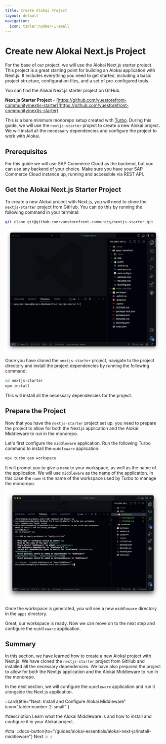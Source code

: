 ```yaml
---
title: Create Alokai Project
layout: default
navigation:
  icon: tabler:number-1-small
---
```


# Create new Alokai Next.js Project

For the base of our project, we will use the Alokai Next.js starter project. This project is a great starting point for building an Alokai application with Next.js. It includes everything you need to get started, including a basic project structure, configuration files, and a set of pre-configured tools.

You can find the Alokai Next.js starter project on GitHub.

**Next.js Starter Project** - [https://github.com/vuestorefront-community/nextjs-starter](https://github.com/vuestorefront-community/nextjs-starter)

This is a bare minimum monorepo setup created with [Turbo](https://turbo.build/repo). During this guide, we will use the `nextjs-starter` project to create a new Alokai project. We will install all the necessary dependencies and configure the project to work with Alokai.

## Prerequisites

For this guide we will use SAP Commerce Cloud as the backend, but you can use any backend of your choice. Make sure you have your SAP Commerce Cloud instance up, running and accessible via REST API. 

## Get the Alokai Next.js Starter Project

To create a new Alokai project with Next.js, you will need to clone the `nextjs-starter` project from GitHub. You can do this by running the following command in your terminal:

```bash
git clone git@github.com:vuestorefront-community/nextjs-starter.git
```

![Alokai Next.js Starter Project](./images/nextjs-starter-1.webp)

Once you have cloned the `nextjs-starter` project, navigate to the project directory and install the project dependencies by running the following command:

```bash
cd nextjs-starter
npm install
```

This will install all the necessary dependencies for the project.

## Prepare the Project

Now that you have the `nextjs-starter` project set up, you need to prepare the project to allow for both the Next.js application and the Alokai Middleware to run in the monorepo.

Let's first configure the `middleware` application. Run the following Turbo command to install the `middleware` application:

```bash
npx turbo gen workspace
```

It will prompt you to give a `name` to your workspace, as well as the name of the application. We will use `middleware` as the name of the application. In this case the `name` is the name of the workspace used by Turbo to manage the monorepo.

![Generating new workspace](./images/nextjs-starter-2.webp)

Once the workspace is generated, you will see a new `middleware` directory in the `apps` directory.

Great, our workspace is ready. Now we can move on to the next step and configure the `middleware` application.

## Summary

In this section, we have learned how to create a new Alokai project with Next.js. We have cloned the `nextjs-starter` project from GitHub and installed all the necessary dependencies. We have also prepared the project to allow for both the Next.js application and the Alokai Middleware to run in the monorepo.

In the next section, we will configure the `middleware` application and run it alongside the Next.js application.

::card{title="Next: Install and Configure Alokai Middleware" icon="tabler:number-2-small" }

#description
Learn what the Alokai Middleware is and how to install and configure it in your Alokai project.

#cta
:::docs-button{to="/guides/alokai-essentials/alokai-next-js/install-middleware"}
Next
:::
::
